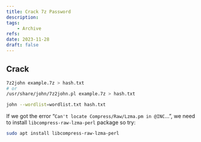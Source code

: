 ```yaml
---
title: Crack 7z Password
description: 
tags: 
    - Archive
refs:
date: 2023-11-28
draft: false
---
```


## Crack

```bash
7z2john example.7z > hash.txt
# or
/usr/share/john/7z2john.pl example.7z > hash.txt

john --wordlist=wordlist.txt hash.txt
```

If we got the error “`Can't locate Compress/Raw/Lzma.pm in @INC`...”, we need to install `libcompress-raw-lzma-perl` package so try:

```bash
sudo apt install libcompress-raw-lzma-perl
```
